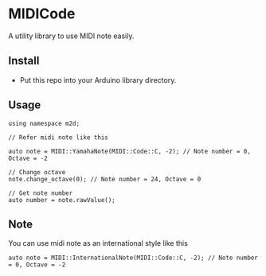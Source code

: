 # MIDICode
A utility library to use MIDI note easily.

## Install

- Put this repo into your Arduino library directory.

## Usage

```
using namespace m2d;

// Refer midi note like this

auto note = MIDI::YamahaNote(MIDI::Code::C, -2); // Note number = 0, Octave = -2

// Change octave
note.change_octave(0); // Note number = 24, Octave = 0

// Get note number
auto number = note.rawValue();

```

## Note

You can use midi note as an international style like this

```
auto note = MIDI::InternationalNote(MIDI::Code::C, -2); // Note number = 0, Octave = -2
```
